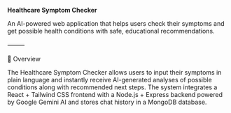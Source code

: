 **Healthcare Symptom Checker**

An AI-powered web application that helps users check their symptoms and get possible health conditions with safe, educational recommendations.

⸻

🚀 Overview

The Healthcare Symptom Checker allows users to input their symptoms in plain language and instantly receive AI-generated analyses of possible conditions along with recommended next steps.
The system integrates a React + Tailwind CSS frontend with a Node.js + Express backend powered by Google Gemini AI and stores chat history in a MongoDB database.
